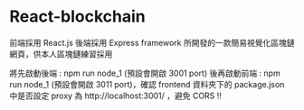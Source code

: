 # React-blockchain
前端採用 React.js 後端採用 Express framework 所開發的一款簡易視覺化區塊鏈網頁，供本人區塊鏈練習採用

將先啟動後端 : npm run node_1 (預設會開啟 3001 port)
後再啟動前端 : npm run node_1 (預設會開啟 3011 port)，確認 frontend 資料夾下的 package.json 中是否設定 proxy 為 http://localhost:3001/ ，避免 CORS !!

